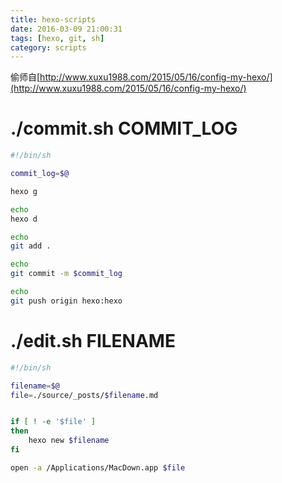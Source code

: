 ```yaml
---
title: hexo-scripts
date: 2016-03-09 21:00:31
tags: [hexo, git, sh]
category: scripts
---
```


偷师自[http://www.xuxu1988.com/2015/05/16/config-my-hexo/](http://www.xuxu1988.com/2015/05/16/config-my-hexo/)

# ./commit.sh COMMIT_LOG
```sh
#!/bin/sh

commit_log=$@

hexo g

echo
hexo d

echo
git add .

echo
git commit -m $commit_log

echo
git push origin hexo:hexo

```

# ./edit.sh FILENAME
```sh
#!/bin/sh

filename=$@
file=./source/_posts/$filename.md


if [ ! -e '$file' ]
then 
    hexo new $filename
fi 

open -a /Applications/MacDown.app $file

```